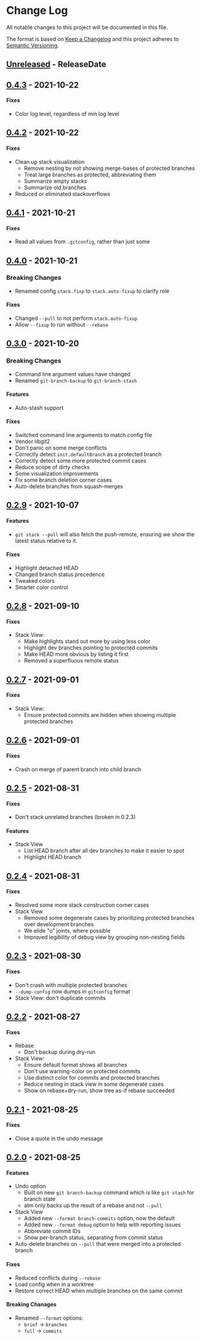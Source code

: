 # Change Log
All notable changes to this project will be documented in this file.

The format is based on [Keep a Changelog](http://keepachangelog.com/)
and this project adheres to [Semantic Versioning](http://semver.org/).

<!-- next-header -->
## [Unreleased] - ReleaseDate

## [0.4.3] - 2021-10-22

#### Fixes

- Color log level, regardless of min log level

## [0.4.2] - 2021-10-22

#### Fixes

- Clean up stack visualization
  - Remove nesting by not showing merge-bases of protected branches
  - Treat large branches as protected, abbreviating them
  - Summarize empty stacks
  - Summarize old branches
- Reduced or eliminated stackoverflows

## [0.4.1] - 2021-10-21

#### Fixes

- Read all values from `.gitconfig`, rather than just some

## [0.4.0] - 2021-10-21

### Breaking Changes

- Renamed config `stack.fixp` to `stack.auto-fixup` to clarify role

#### Fixes

- Changed `--pull` to not perform `stack.auto-fixup`
- Allow `--fixup` to run without `--rebase`

## [0.3.0] - 2021-10-20

### Breaking Changes

- Command line argument values have changed
- Renamed `git-branch-backup` to `git-branch-stash`

#### Features

- Auto-stash support

#### Fixes

- Switched command line arguments to match config file
- Vendor libgit2
- Don't panic on some merge conflicts
- Correctly detect `init.defaultBranch` as a protected branch
- Correctly detect some more protected commit cases
- Reduce scope of dirty checks
- Some visualization improvements
- Fix some branch deletion corner cases
- Auto-delete branches from squash-merges

## [0.2.9] - 2021-10-07

#### Features

- `git stack --pull` will also fetch the push-remote, ensuring we show the latest status relative to it.

#### Fixes

- Highlight detached HEAD
- Changed branch status precedence
- Tweaked colors
- Smarter color control

## [0.2.8] - 2021-09-10

#### Fixes

- Stack View:
  - Make highlights stand out more by using less color
  - Highlight dev branches pointing to protected commits
  - Make HEAD more obvious by listing it first
  - Removed a superfluous remote status

## [0.2.7] - 2021-09-01

#### Fixes

- Stack View:
  - Ensure protected commits are hidden when showing multiple protected branches

## [0.2.6] - 2021-09-01

#### Fixes

- Crash on merge of parent branch into child branch

## [0.2.5] - 2021-08-31

#### Fixes

- Don't stack unrelated branches (broken in 0.2.3)

#### Features

- Stack View
  - List HEAD branch after all dev branches to make it easier to spot
  - Highlight HEAD branch

## [0.2.4] - 2021-08-31

#### Fixes

- Resolved some more stack construction corner cases
- Stack View
  - Removed some degenerate cases by prioritizing protected branches over development branches
  - We elide "o" joints, where possible
  - Improved legibility of debug view by grouping non-nesting fields

## [0.2.3] - 2021-08-30

#### Fixes

- Don't crash with multiple protected branches
- `--dump-config` now dumps in `gitconfig` format
- Stack View: don't duplicate commits

## [0.2.2] - 2021-08-27

#### Fixes

- Rebase
  - Don't backup during dry-run
- Stack View:
  - Ensure default format shows all branches
  - Don't use warning-color on protected commits
  - Use distinct color for commits and protected branches
  - Reduce nesting in stack view in some degenerate cases
  - Show on rebase+dry-run, show tree as-if rebase succeeded

## [0.2.1] - 2021-08-25

#### Fixes

- Close a quote in the undo message

## [0.2.0] - 2021-08-25

#### Features

- Undo option
  - Built on new `git branch-backup` command which is like `git stash` for branch state
  - atm only backs up the result of a rebase and not `--pull`
- Stack View
  - Added new `--format branch-commits` option, now the default
  - Added new `--format debug` option to help with reporting issues
  - Abbreviate commit IDs
  - Show per-branch status, separating from commit status
- Auto-delete branches on `--pull` that were merged into a protected branch

#### Fixes

- Reduced conflicts during `--rebase`
- Load config when in a worktree
- Restore correct HEAD when multiple branches on the same commit

#### Breaking Chanages

- Renamed `--format` options:
  - `brief` -> `branches`
  - `full` -> `commits`

<!-- next-url -->
[Unreleased]: https://github.com/epage/git-stack/compare/v0.4.3...HEAD
[0.4.3]: https://github.com/epage/git-stack/compare/v0.4.2...v0.4.3
[0.4.2]: https://github.com/epage/git-stack/compare/v0.4.1...v0.4.2
[0.4.1]: https://github.com/epage/git-stack/compare/v0.4.0...v0.4.1
[0.4.0]: https://github.com/epage/git-stack/compare/v0.3.0...v0.4.0
[0.3.0]: https://github.com/epage/git-stack/compare/v0.2.10...v0.3.0
[0.2.10]: https://github.com/epage/git-stack/compare/v0.2.9...v0.2.10
[0.2.9]: https://github.com/epage/git-stack/compare/v0.2.8...v0.2.9
[0.2.8]: https://github.com/epage/git-stack/compare/v0.2.7...v0.2.8
[0.2.7]: https://github.com/epage/git-stack/compare/v0.2.6...v0.2.7
[0.2.6]: https://github.com/epage/git-stack/compare/v0.2.5...v0.2.6
[0.2.5]: https://github.com/epage/git-stack/compare/v0.2.4...v0.2.5
[0.2.4]: https://github.com/epage/git-stack/compare/v0.2.3...v0.2.4
[0.2.3]: https://github.com/epage/git-stack/compare/v0.2.2...v0.2.3
[0.2.2]: https://github.com/epage/git-stack/compare/v0.2.1...v0.2.2
[0.2.1]: https://github.com/epage/git-stack/compare/v0.2.0...v0.2.1
[0.2.0]: https://github.com/epage/git-stack/compare/v0.1.0...v0.2.0
[v0.1.0]: https://github.com/epage/git-stack/compare/3137a1293f...v0.1.0
